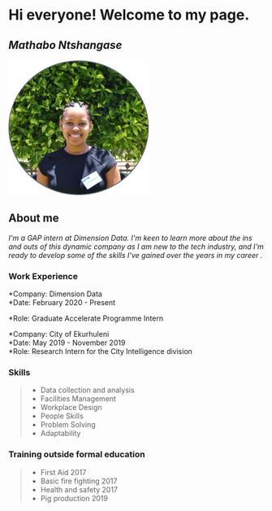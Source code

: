 # Hi everyone! Welcome to my page.
## *Mathabo Ntshangase*


![image](https://github.com/Thoriso95/Thori/blob/master/Thori%20Grad.png)


## About me
*I'm a GAP intern at Dimension Data. I'm keen to learn more about the ins and outs of this dynamic company as I am new to the tech industry, and I'm ready to develop some of the skills I've gained over the years in my career .* 


### Work Experience 


*Company: Dimension Data  
*Date: February 2020 - Present 


*Role: Graduate Accelerate Programme Intern 


*Company: City of Ekurhuleni  
*Date: May 2019 - November 2019  
*Role: Research Intern for the City Intelligence division



### Skills 
>
> - Data collection and analysis
> - Facilities Management 
> - Workplace Design
> - People Skills 
> - Problem Solving 
> - Adaptability 


### Training outside formal education 
>
> - First Aid 2017
> - Basic fire fighting 2017
> - Health and safety 2017
> - Pig production 2019












